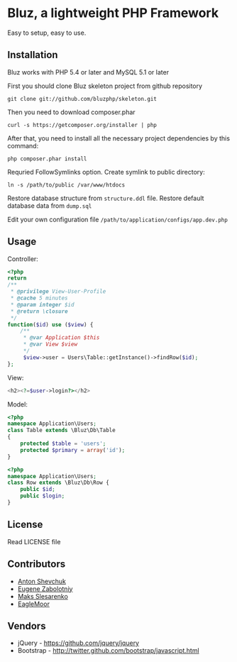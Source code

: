 Bluz, a lightweight PHP Framework
=================================
Easy to setup, easy to use.


## Installation

Bluz works with PHP 5.4 or later and MySQL 5.1 or later

First you should clone Bluz skeleton project from github repository

```
git clone git://github.com/bluzphp/skeleton.git
```

Then you need to download composer.phar

```
curl -s https://getcomposer.org/installer | php
```

After that, you need to install all the necessary project dependencies by this command:

```
php composer.phar install
```

Requried FollowSymlinks option. Create symlink to public directory:

```
ln -s /path/to/public /var/www/htdocs
```

Restore database structure from `structure.ddl` file.
Restore default database data from `dump.sql`

Edit your own configuration file ```/path/to/application/configs/app.dev.php```

## Usage

Controller:

```php
<?php
return
/**
 * @privilege View-User-Profile
 * @cache 5 minutes
 * @param integer $id
 * @return \closure
 */
function($id) use ($view) {
    /**
     * @var Application $this
     * @var View $view
     */
     $view->user = Users\Table::getInstance()->findRow($id);
};
```

View:

```php
<h2><?=$user->login?></h2>
```

Model:

```php
<?php
namespace Application\Users;
class Table extends \Bluz\Db\Table
{
    protected $table = 'users';
    protected $primary = array('id');
}
```

```php
<?php
namespace Application\Users;
class Row extends \Bluz\Db\Row {
    public $id;
    public $login;
}
```


## License

Read LICENSE file

## Contributors

* [Anton Shevchuk][1] 
* [Eugene Zabolotniy][2] 
* [Maks Slesarenko][3] 
* [EagleMoor][4]

## Vendors

* jQuery - https://github.com/jquery/jquery
* Bootstrap - http://twitter.github.com/bootstrap/javascript.html

[1]: https://github.com/AntonShevchuk
[2]: https://github.com/Baziak
[3]: https://github.com/MaksSlesarenko
[4]: https://github.com/EagleMoor